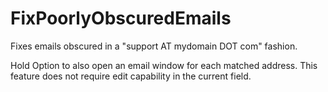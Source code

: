 FixPoorlyObscuredEmails
===

Fixes emails obscured in a "support AT mydomain DOT com" fashion.

Hold Option to also open an email window for each matched address. This feature does not require edit capability in the current field.
